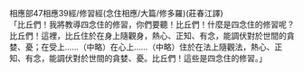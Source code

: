 相應部47相應39經/修習經(念住相應/大篇/修多羅)(莊春江譯)  
「比丘們！我將教導四念住的修習，你們要聽！比丘們！什麼是四念住的修習呢？比丘們！這裡，比丘住於在身上隨觀身，熱心、正知、有念，能調伏對於世間的貪婪、憂；在受上……（中略）在心上……（中略）住於在法上隨觀法，熱心、正知、有念，能調伏對於世間的貪婪、憂。比丘們！這些是四念住的修習。」  
  
  
